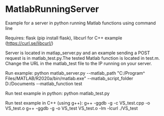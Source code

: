 # MatlabRunningServer
Example for a server in python running Matlab functions using command line


Requires: flask (pip install flask), libcurl for C++ example (https://curl.se/libcurl/)


Server is located in matlap_server.py and an example sending a POST request is in matlab_test.py.The tested Matlab function is located in test.m. Change the URL in the matlab_test file to the IP running on your server.


Run example: python matlab_server.py  --matlab_path "C:/Program^ Files/MATLAB/R2020a/bin/matlab.exe" --matlab_script_folder D:/Documents --matlab_function test


Run test example in python: python matlab_test.py

Run test example in C++ (using g++): g++ -ggdb -g -c VS_test.cpp -o VS_test.o
                                     g++ -ggdb -g -o VS_test VS_test.o -lm -lcurl
                                     ./VS_test

